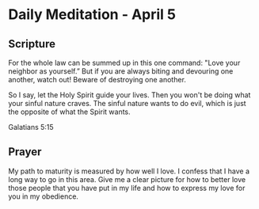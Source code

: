 # Daily Meditation - April 5

## Scripture

For the whole law can be summed up in this one command: "Love your neighbor as
yourself.” But if you are always biting and devouring one another, watch out!
Beware of destroying one another.

So I say, let the Holy Spirit guide your lives. Then you won't be doing what
your sinful nature craves.  The sinful nature wants to do evil, which is just
the opposite of what the Spirit wants. 

Galatians 5:15


## Prayer

My path to maturity is measured by how well I love. I confess that I have a long
way to go in this area.  Give me a clear picture for how to better love those
people that you have put in my life and how to express my love for you in my
obedience.

